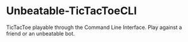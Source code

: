 # Unbeatable-TicTacToeCLI
TicTacToe playable through the Command Line Interface. Play against a friend or an unbeatable bot.
